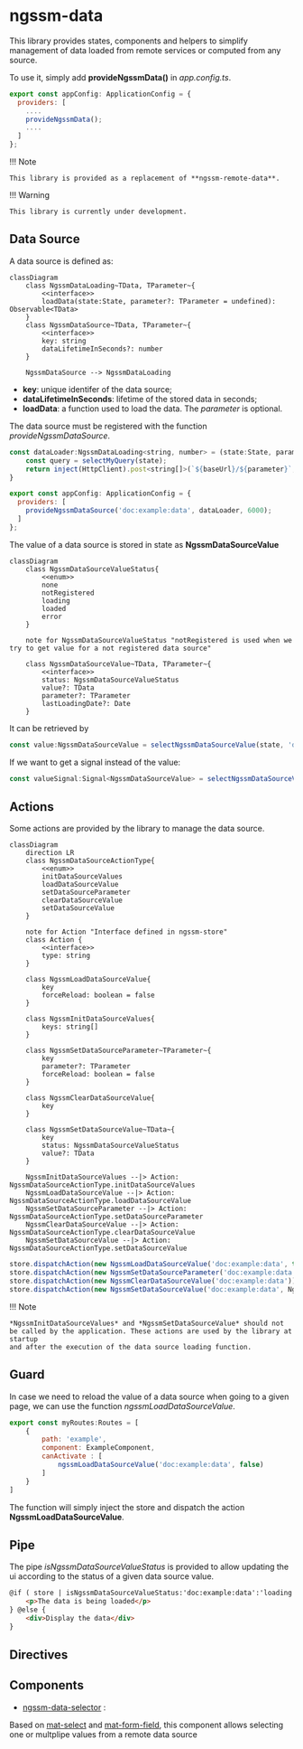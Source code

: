 # ngssm-data

This library provides states, components and helpers to simplify management of data loaded from remote services or computed from any source.

To use it, simply add **provideNgssmData()** in *app.config.ts*.

```javascript
export const appConfig: ApplicationConfig = {
  providers: [
    ....
    provideNgssmData();
    ....
  ]
};
```

!!! Note

    This library is provided as a replacement of **ngssm-remote-data**.


!!! Warning

    This library is currently under development.

## Data Source

A data source is defined as:

```mermaid
classDiagram
    class NgssmDataLoading~TData, TParameter~{
        <<interface>>
        loadData(state:State, parameter?: TParameter = undefined): Observable<TData>
    }
    class NgssmDataSource~TData, TParameter~{
        <<interface>>
        key: string
        dataLifetimeInSeconds?: number
    }

    NgssmDataSource --> NgssmDataLoading
```

- **key**: unique identifer of the data source;
- **dataLifetimeInSeconds**: lifetime of the stored data in seconds;
- **loadData**: a function used to load the data. The *parameter* is optional.

The data source must be registered with the function *provideNgssmDataSource*.

```javascript
const dataLoader:NgssmDataLoading<string, number> = (state:State, parameter?:number) : Observable<string[]> => {
    const query = selectMyQuery(state);
    return inject(HttpClient).post<string[]>(`${baseUrl}/${parameter}`, query);
}

export const appConfig: ApplicationConfig = {
  providers: [
    provideNgssmDataSource('doc:example:data', dataLoader, 6000);
  ]
};
```

The value of a data source is stored in state as **NgssmDataSourceValue**

```mermaid
classDiagram
    class NgssmDataSourceValueStatus{
        <<enum>>
        none
        notRegistered
        loading
        loaded
        error
    }

    note for NgssmDataSourceValueStatus "notRegistered is used when we try to get value for a not registered data source"

    class NgssmDataSourceValue~TData, TParameter~{
        <<interface>>
        status: NgssmDataSourceValueStatus
        value?: TData
        parameter?: TParameter
        lastLoadingDate?: Date
    }
```

It can be retrieved by

```javascript
const value:NgssmDataSourceValue = selectNgssmDataSourceValue(state, 'doc:example:data');
```

If we want to get a signal instead of the value:

```javascript
const valueSignal:Signal<NgssmDataSourceValue> = selectNgssmDataSourceValueSignal(store, 'doc:example:data');
```

## Actions

Some actions are provided by the library to manage the data source.

```mermaid
classDiagram
    direction LR
    class NgssmDataSourceActionType{
        <<enum>>
        initDataSourceValues
        loadDataSourceValue
        setDataSourceParameter
        clearDataSourceValue
        setDataSourceValue
    }

    note for Action "Interface defined in ngssm-store"
    class Action {
        <<interface>>
        type: string
    }

    class NgssmLoadDataSourceValue{
        key
        forceReload: boolean = false
    }

    class NgssmInitDataSourceValues{
        keys: string[]
    }

    class NgssmSetDataSourceParameter~TParameter~{
        key
        parameter?: TParameter
        forceReload: boolean = false
    }

    class NgssmClearDataSourceValue{
        key
    }

    class NgssmSetDataSourceValue~TData~{
        key
        status: NgssmDataSourceValueStatus
        value?: TData
    }

    NgssmInitDataSourceValues --|> Action: NgssmDataSourceActionType.initDataSourceValues
    NgssmLoadDataSourceValue --|> Action: NgssmDataSourceActionType.loadDataSourceValue
    NgssmSetDataSourceParameter --|> Action: NgssmDataSourceActionType.setDataSourceParameter
    NgssmClearDataSourceValue --|> Action: NgssmDataSourceActionType.clearDataSourceValue
    NgssmSetDataSourceValue --|> Action: NgssmDataSourceActionType.setDataSourceValue
```

```javascript
store.dispatchAction(new NgssmLoadDataSourceValue('doc:example:data', true));
store.dispatchAction(new NgssmSetDataSourceParameter('doc:example:data', 567));
store.dispatchAction(new NgssmClearDataSourceValue('doc:example:data'));
store.dispatchAction(new NgssmSetDataSourceValue('doc:example:data', NgssmDataSourceValueStatus.loaded, ['val1', 'val2']));
```

!!! Note

    *NgssmInitDataSourceValues* and *NgssmSetDataSourceValue* should not be called by the application. These actions are used by the library at startup
    and after the execution of the data source loading function.

## Guard

In case we need to reload the value of a data source when going to a given page, we can use the function *ngssmLoadDataSourceValue*.

```javascript
export const myRoutes:Routes = [
    {
        path: 'example',
        component: ExampleComponent,
        canActivate : [
            ngssmLoadDataSourceValue('doc:example:data', false)
        ]
    }
]
```

The function will simply inject the store and dispatch the action **NgssmLoadDataSourceValue**.

## Pipe

The pipe *isNgssmDataSourceValueStatus* is provided to allow updating the ui according to the status of a given data source value.

```html
@if ( store | isNgssmDataSourceValueStatus:'doc:example:data':'loading') {
    <p>The data is being loaded</p>
} @else {
    <div>Display the data</div>
}
```

## Directives

## Components

- [ngssm-data-selector](./ngssm-data/ngssm-data-selector.md) :

Based on [mat-select](https://material.angular.io/components/select/overview) and [mat-form-field](https://material.angular.io/components/form-field/overview), this component allows selecting one or multplipe values from a remote data source